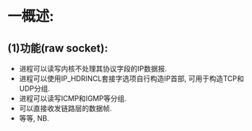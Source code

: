 # 一概述:
## (1)功能(raw socket):
- 进程可以读写内核不处理其协议字段的IP数据报.
- 进程可以使用IP_HDRINCL套接字选项自行构造IP首部, 可用于构造TCP和UDP分组.
- 进程可以读写ICMP和IGMP等分组.
- 可以直接收发链路层的数据帧.
- 等等, NB.